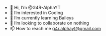 - 👋 Hi, I’m @G4R-AlphaYT
- 👀 I’m interested in Coding
- 🌱 I’m currently learning Baileys
- 💞️ I’m looking to collaborate on nothing
- 📫 How to reach me g4r.alphayt@gmail.com

<!---
G4R-AlphaYT/G4R-AlphaYT is a ✨ special ✨ repository because its `README.md` (this file) appears on your GitHub profile.
You can click the Preview link to take a look at your changes.
--->
